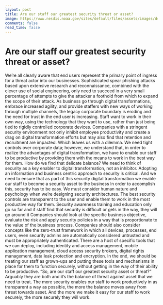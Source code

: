 ```yaml
---
layout: post
title: Are our staff our greatest security threat or asset?
image: https://www.nesdis.noaa.gov/sites/default/files/assets/images/dscovr_epic_moontransitfull.gif
comments: false
read_time: false
---
```


# Are our staff our greatest security threat or asset?

We’re all clearly aware that end users represent the primary point of ingress for a threat actor into our businesses. Sophisticated spear phishing attacks based upon extensive research and reconnaissance, combined with the clever use of social engineering, only need to succeed in a very small percentage of attempts to give the attacker a foothold from which to expand the scope of their attack.
As business go through digital transformations, embrace increased agility, and provide staffers with new ways of working through multiple channels, the legacy corporate boundary is eroding and the need for trust in the end user is increasing. Staff want to work in their own way, using the technology that they want to use, rather than just being tied to rigidly controlled corporate devices. Companies with a stringent security environment not only inhibit employee productivity and create a drag on digital transformation efforts but may also find that retention and recruitment are impacted.
Which leaves us with a dilemma. We need tight controls over corporate data; however, we understand that, in order to realize the advantages of digital transformation, we have to enable our staff to be productive by providing them with the means to work in the best way for them.  How do we find that delicate balance?
We need to think of security as a key enabler to digital transformation, not an inhibitor. Adopting an information and business centric approach to security is critical. And we need to ensure that as part of this security digital transformation we enable our staff to become a security asset to the business
In order to accomplish this, security has to be easy. We must consider human nature and psychology when we’re designing security architectures. The best security controls are transparent to the user and enable them to work in the most productive way for them. Security awareness training and education only go so far and if staff find that security is difficult or gets in the way, they will go around it
Companies should look at the specific business objective, evaluate the risk and apply security policies in a way that is proportionate to the value of the business process. Companies should also consider concepts like the zero-trust framework in which all devices, processes, end users, even security admins are automatically considered untrusted and must be appropriately authenticated.
There are a host of specific tools that we can deploy, including identity and access management, mobile application management, cloud access security brokers, digital rights management, data leak protection and encryption. In the end, we should be treating our staff as grown-ups and putting these tools and mechanisms in place for them to function securely, without getting in the way of their ability to be productive.
“So, are our staff our greatest security asset or threat?” Arguably they are both and it’s the balance of threat against asset that we need to treat. The more security enables our staff to work productively in as transparent a way as possible, the more the balance moves away from threat towards asset. And the more we make it easy for our staff to work securely, the more securely they will work.
